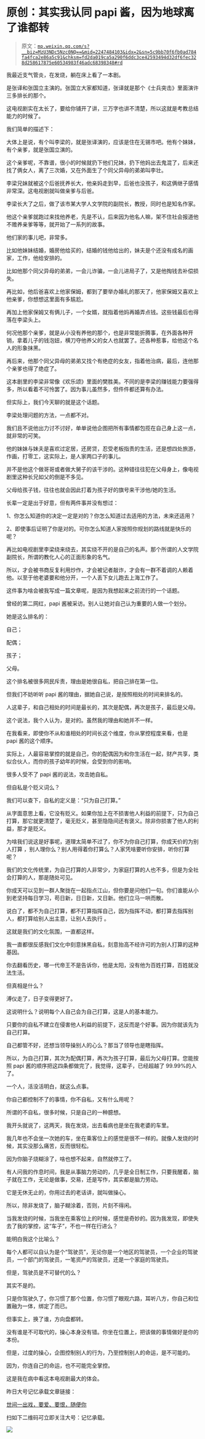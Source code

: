 # 原创：其实我认同 papi 酱，因为地球离了谁都转

> 原文：[`mp.weixin.qq.com/s?__biz=MzU3NDc5Nzc0NQ==&mid=2247484103&idx=2&sn=5c9bb70f6fb0ad784fa4fca2e86a5c91&chksm=fd2da019ca5a290f6ddc3ce42593494d32df6fec328d258617875e60534983f46adc68398348#rd`](http://mp.weixin.qq.com/s?__biz=MzU3NDc5Nzc0NQ==&mid=2247484103&idx=2&sn=5c9bb70f6fb0ad784fa4fca2e86a5c91&chksm=fd2da019ca5a290f6ddc3ce42593494d32df6fec328d258617875e60534983f46adc68398348#rd)

我最近支气管炎，在发烧，躺在床上看了一本剧。

是张译和张国立主演的。张国立大家都知道，张译就是那个《士兵突击》里面演许三多排长的那个。

这电视剧实在太长了，要给你铺开了讲，三万字也讲不清楚，所以这就是考教总结能力的时候了。

我们简单的描述下：

大体上是说，有个叫李梁的，就是张译演的，应该是住在无锡市吧。他有个妹妹，有个亲爹，就是张国立演的。

这个亲爹呢，不靠谱，很小的时候就扔下他们兄妹，扔下他妈出去鬼混了，后来还找了俩女人，离了三次婚，又在外面生了个同父异母的弟弟叫李壮。

李梁兄妹就被这个后爸抚养长大，他亲妈走到早，后爸也没孩子，和这俩继子感情非常深。这电视剧就叫做亲爹与后爸。

李梁长大了之后，做了该市某大学人文学院的副院长，教授，同时也是知名作家。

他这个亲爹就跑过来找他养老，先是不认，后来因为他名人嘛，架不住社会报道他不赡养亲爹等等，就开始了一系列的故事。

他们家的事儿吧，非常多。

比如他妹妹结婚，婚房他给买的，结婚的钱他给出的，妹夫是个还没有成名的画家，工作，他给安排的。

比如他那个同父异母的弟弟，一会儿诈骗，一会儿进局子了，又是他掏钱去补偿损失。

再比如，他后爸喜欢上他家保姆，都到了要举办婚礼的那天了，他家保姆又喜欢上他亲爹，你想想这里面有多尴尬。

再加上他家保姆又有俩儿子，一个女婿，就指着他妈再婚弄点钱。这些钱最后也得落在李梁头上。

何况他那个亲爹，就是从小没有养他的那个，也是非常能折腾事，在外面各种开销，拿着儿子的钱泡妞，横刀夺他养父的女人也就罢了。还各种惹事，给他这个名人的形象抹黑。

再后来，他那个同父异母的弟弟又找个有绝症的女友，指着他治病，最后，连他那个亲爹也得了绝症了。

这本剧里的李梁非常像《欢乐颂》里面的樊胜美。不同的是李梁的赚钱能力要强得多，所以看着不可怜罢了。因为事儿虽然多，但件件都还算有办法。

但实际上，我们今天聊的就是这个话题。

李梁处理问题的方法，一点都不对。

我们且不说他出力讨不讨好，单单说他企图把所有事情都包揽在自己身上这一点，就非常的可笑。

他的妹妹与妹夫是喜欢过定居，还房贷，忍受老板指责的生活，还是想四处旅游，作画，打零工，这实际上，是人家两口子的事儿。

并不是他这个做哥哥或者做大舅子的该干涉的。这种错往往犯在父母身上，像电视剧里这种长兄如父的倒是不多见。

父母给孩子钱，往往也就会因此打着为孩子好的旗号来干涉他/她的生活。

长辈一定是出于好意，但有两件事并没有想过：

1、你怎么知道你的决定一定是对的？你怎么知道过去适用的方法，未来还适用？

2、即使事后证明了你是对的。可你怎么知道人家按照你规划的路线就是快乐的呢？

再比如电视剧里李梁绕来绕去，其实绕不开的是自己的名声。那个所谓的人文学院副院长，所谓的教化人心的正面形象的名气。

所以，才会被书商反复利用炒作，才会被记者敲诈，才会有一群不着调的人赖着他。以至于他老婆要和他分开，一个人丢下女儿跑去上海工作了。

这件事为啥会被我写成一篇文章呢，是因为我想起来之前流行的一个话题。

曾经的第二网红，papi 酱被采访。别人让她对自己认为重要的人做一个划分。

她是这么排名的：

自己；

配偶；

孩子；

父母。

这个排名被很多网民斥责，理由是她很自私，把自己排在第一位。

但我们不妨听听 papi 酱的理由，据她自己说，是按照相处的时间来排名的。

人这辈子，和自己相处的时间是最长的，其次是配偶，再次是孩子，最后是父母。

这个说法，我个人认为，是对的。虽然我的理由和她并不一样。

在我看来，即使你不从和谁相处的时间长这个维度，你从掌控程度来看，也是 papi 酱的这个顺序。

实际上，人最容易掌控的就是自己，你的配偶因为和你生活在一起，财产共享，类似合伙人，而你的孩子幼年的时候，会受到你的影响。

很多人受不了 papi 酱的说法，攻击她自私。

但自私是个贬义词么？

我们可以查下，自私的定义是：“只为自己打算。”

从字面意思上看，它没有贬义。如果你加上在不损害他人利益的前提下，只为自己打算，那它就更清楚了，毫无贬义，甚至隐隐间还有褒义。除非你损害了他人的利益，那才是贬义。

为啥我们说这是好事呢，道理太简单不过了，你不为你自己打算，你成天价的为别人打算 ，别人理你么？别人用得着你打算么？人家凭啥要听你安排，听你打算呢？

我们的文化传统里，为自己打算的人非常少，为家庭打算的人也不多，但是为全社会打算的人，那是随处可见。

你成天可以见到一群人聚拢在一起指点江山，但你要是问他们一句。你们谁能从小到老坚持每日学习，苟日新，日日新，又日新。他们立马一哄而散。

说白了，都不为自己打算，都不打算指挥自己，因为指挥不动，都打算去指挥别人，都打算给别人出主意，让别人去执行 。

这就是我们的文化氛围，一直都这样。

我一直都很反感我们文化中刻意抹黑自私，刻意抬高不经许可的为别人打算的这种基因。

你去翻看历史，哪一代帝王不是告诉你，他是太阳，没有他为百姓打算，百姓就没法生活。

但真相是什么？

溥仪走了，日子变得更好了。

这说明什么？说明每个人自己会为自己打算，这是人的基本能力。

只要你的自私不建立在侵害他人利益的前提下，这反而是个好事。因为你就该先为自己打算。

自己都管不好，还想当领导操别人的心么？那当了领导也是瞎指挥。

所以，为自己打算，其次为配偶打算，再次为孩子打算，最后为父母打算。您能按照 papi 酱的顺序把这四条都做完了，我觉得，这辈子，已经超越了 99.99%的人了。

一个人，活没活明白，就这么点事。

你自己都控制不了的事情，你不自私，又有什么用呢？

所谓的不自私，很多时候，只是自己的一种臆想。

我开头就说了，这两天，我在发烧，出去看病也是坐在我老婆的车里。

我几年也不会坐一次她的车，坐在乘客位上的感觉是很不一样的。就像人发烧的时候，其实没那么痛苦，反而很轻松。

因为你脑子烧糊涂了，啥也想不起来，自然就停工了。

有人问我的作息时间，我是从事脑力劳动的，几乎是全日制工作，只要我醒着，脑子就在工作，无论是做事，交易，还是写作，其实都是脑力劳动。

它是无休无止的，你用过去的老话讲，就叫做操心。

所以，除非发烧了，脑子糊涂着，否则，片刻不得闲。

当我发烧的时候，当我坐在乘客位上的时候，感觉是奇妙的。因为我发现，即使失去了我的掌控，这“车子”，不也一样在行进么？

能明白我这个比喻么？

每个人都可以自认为是个“驾驶员”，无论你是一个地区的驾驶员，一个企业的驾驶员，一个部门的驾驶员，一笔资产的驾驶员，还是一个家庭的驾驶员。

但是，驾驶员是不可替代的么？

其实不是的。

只是你驾驶久了，你习惯了那个位置，你习惯了眼观六路，耳听八方，你自己和位置融为一体，绑定了而已。

但事实上，换了谁，方向盘都转。

没有谁是不可取代的，操心本身没有错。你坐在位置上，把该做的事情做好是你的本份。

但是，过度的操心，企图控制别人的行为，乃至控制别人的命运，是不可能的。

因为，你连自己的命运，也不可能完全掌控。

这是我在病中看这本电视剧最大的体会。

昨日大号记忆承载文章链接：

[世间一出戏，要爱、要恨，随便你](https://mp.weixin.qq.com/s?__biz=MzU0MjYwNDU2Mw==&mid=2247485851&idx=1&sn=c2362620ef44de1d48b1e9f051c31b3f&chksm=fb1965e7cc6eecf14cfda83408763d67a39c287e4b88ad33d382b3ec06bbc8ddde11114c061a&token=1134950723&lang=zh_CN&scene=21#wechat_redirect)

扫如下二维码可立即关注大号：记忆承载。 

![](img/6412e8362dbc295406bf8193721e0190.png)
